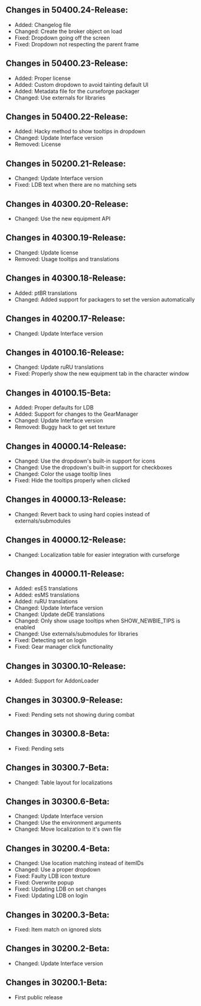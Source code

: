 ## Changes in 50400.24-Release:

- Added: Changelog file
- Changed: Create the broker object on load
- Fixed: Dropdown going off the screen
- Fixed: Dropdown not respecting the parent frame

## Changes in 50400.23-Release:

- Added: Proper license
- Added: Custom dropdown to avoid tainting default UI
- Added: Metadata file for the curseforge packager
- Changed: Use externals for libraries

## Changes in 50400.22-Release:

- Added: Hacky method to show tooltips in dropdown
- Changed: Update Interface version
- Removed: License

## Changes in 50200.21-Release:

- Changed: Update Interface version
- Fixed: LDB text when there are no matching sets

## Changes in 40300.20-Release:

- Changed: Use the new equipment API

## Changes in 40300.19-Release:

- Changed: Update license
- Removed: Usage tooltips and translations

## Changes in 40300.18-Release:

- Added: ptBR translations
- Changed: Added support for packagers to set the version automatically

## Changes in 40200.17-Release:

- Changed: Update Interface version

## Changes in 40100.16-Release:

- Changed: Update ruRU translations
- Fixed: Properly show the new equipment tab in the character window

## Changes in 40100.15-Beta:

- Added: Proper defaults for LDB
- Added: Support for changes to the GearManager
- Changed: Update Interface version
- Removed: Buggy hack to get set texture

## Changes in 40000.14-Release:

- Changed: Use the dropdown's built-in support for icons
- Changed: Use the dropdown's built-in support for checkboxes
- Changed: Color the usage tooltip lines
- Fixed: Hide the tooltips properly when clicked

## Changes in 40000.13-Release:

- Changed: Revert back to using hard copies instead of externals/submodules

## Changes in 40000.12-Release:

- Changed: Localization table for easier integration with curseforge

## Changes in 40000.11-Release:

- Added: esES translations
- Added: esMS translations
- Added: ruRU translations
- Changed: Update Interface version
- Changed: Update deDE translations
- Changed: Only show usage tooltips when SHOW_NEWBIE_TIPS is enabled
- Changed: Use externals/submodules for libraries
- Fixed: Detecting set on login
- Fixed: Gear manager click functionality

## Changes in 30300.10-Release:

- Added: Support for AddonLoader

## Changes in 30300.9-Release:

- Fixed: Pending sets not showing during combat

## Changes in 30300.8-Beta:

- Fixed: Pending sets

## Changes in 30300.7-Beta:

- Changed: Table layout for localizations

## Changes in 30300.6-Beta:

- Changed: Update Interface version
- Changed: Use the environment arguments
- Changed: Move localization to it's own file

## Changes in 30200.4-Beta:

- Changed: Use location matching instead of itemIDs
- Changed: Use a proper dropdown
- Fixed: Faulty LDB icon texture
- Fixed: Overwrite popup
- Fixed: Updating LDB on set changes
- Fixed: Updating LDB on login

## Changes in 30200.3-Beta:

- Fixed: Item match on ignored slots

## Changes in 30200.2-Beta:

- Changed: Update Interface version

## Changes in 30200.1-Beta:

- First public release
